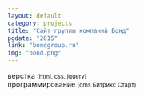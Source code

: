 ```yaml
---
layout: default
category: projects
title: "Сайт группы компаний Бонд"
pgdate: "2015"
link: "bondgroup.ru"
img: "bond.png"
---
```

верстка <small>(html, css, jquery)</small><br>
программирование <small>(cms Битрикс Старт)</small>